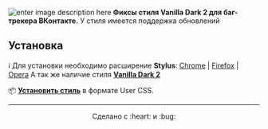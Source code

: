 ![enter image description here](https://psv4.userapi.com/c848336/u257240207/docs/d4/9e3a51ede24c/Dark_VK.png?extra=-hVC5a5uFuP3bl_jL31NiHYQMWd_2mXYNujUIVSdzLxehIsqweyGU1gvIltQeozDBvbhkIa5-9RlLxXWdRzJjbcxGnLiYHg4U_DIlg-JqgMyNfjfjiiY-P2uGkm8_7794CCC0tAJIepWuQVvgfLUaw60AGc)
**Фиксы стиля Vanilla Dark 2 для баг-трекера ВКонтакте.**
У стиля имеется поддержка обновлений

## Установка
:information_source: Для установки необходимо расширение **Stylus**: [Chrome](https://chrome.google.com/webstore/detail/clngdbkpkpeebahjckkjfobafhncgmne) | [Firefox](https://addons.mozilla.org/firefox/addon/styl-us/) | [Opera](https://addons.opera.com/extensions/details/stylus/)
А так же наличие стиля **[Vanilla Dark 2](https://userstyles.org/styles/126419/vanilla-dark-2-vk)**

:package: [**Установить стиль**](https://github.com/mrhaack/vd2-bt/raw/master/vd2-bt.user.css) в формате User CSS.

---
<p align="center"> Сделано с :heart: и :bug:</p>

